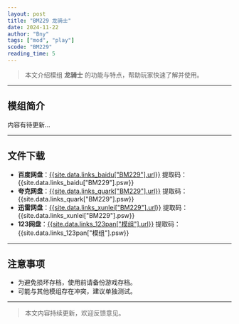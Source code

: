 ```yaml
---
layout: post
title: "BM229 龙骑士"
date: 2024-11-22
author: "Bny"
tags: ["mod", "play"]
scode: "BM229"
reading_time: 5
---
```


> 本文介绍模组 **龙骑士** 的功能与特点，帮助玩家快速了解并使用。

---

## 模组简介

内容有待更新...

---

## 文件下载
- **百度网盘**：[{{site.data.links_baidu["BM229"].url}}]({{site.data.links_baidu["BM229"].url}}) 提取码：{{site.data.links_baidu["BM229"].psw}}
- **夸克网盘**：[{{site.data.links_quark["BM229"].url}}]({{site.data.links_quark["BM229"].url}}) 提取码：{{site.data.links_quark["BM229"].psw}}
- **迅雷网盘**：[{{site.data.links_xunlei["BM229"].url}}]({{site.data.links_xunlei["BM229"].url}}) 提取码：{{site.data.links_xunlei["BM229"].psw}}
- **123网盘**：[{{site.data.links_123pan["模组"].url}}]({{site.data.links_123pan["模组"].url}}) 提取码：{{site.data.links_123pan["模组"].psw}}

---

## 注意事项
- 为避免损坏存档，使用前请备份游戏存档。
- 可能与其他模组存在冲突，建议单独测试。

---

> 本文内容持续更新，欢迎反馈意见。
